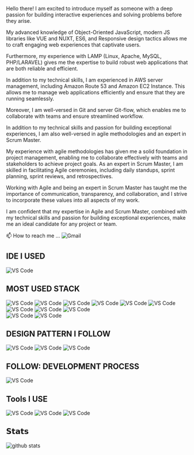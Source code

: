 Hello there! I am excited to introduce myself as someone with a deep passion for building interactive experiences and solving problems before they arise.

My advanced knowledge of Object-Oriented JavaScript, modern JS libraries like VUE and NUXT, ES6, and Responsive design tactics allows me to craft engaging web experiences that captivate users.

Furthermore, my experience with LAMP (Linux, Apache, MySQL, PHP/LARAVEL) gives me the expertise to build robust web applications that are both reliable and efficient.

In addition to my technical skills, I am experienced in AWS server management, including Amazon Route 53 and Amazon EC2 Instance. This allows me to manage web applications efficiently and ensure that they are running seamlessly.

Moreover, I am well-versed in Git and server Git-flow, which enables me to collaborate with teams and ensure streamlined workflow.

In addition to my technical skills and passion for building exceptional experiences, I am also well-versed in agile methodologies and an expert in Scrum Master.

My experience with agile methodologies has given me a solid foundation in project management, enabling me to collaborate effectively with teams and stakeholders to achieve project goals. As an expert in Scrum Master, I am skilled in facilitating Agile ceremonies, including daily standups, sprint planning, sprint reviews, and retrospectives.

Working with Agile and being an expert in Scrum Master has taught me the importance of communication, transparency, and collaboration, and I strive to incorporate these values into all aspects of my work.

I am confident that my expertise in Agile and Scrum Master, combined with my technical skills and passion for building exceptional experiences, make me an ideal candidate for any project or team.

📫 How to reach me ... ![Gmail](https://img.shields.io/badge/-kanokhossain.se@gmail.com-EA4335?style=flat-square&logoColor=black&logo=mail.ru&link=kanokhossain.se@gmail.com)

## IDE I USED
![VS Code](https://img.shields.io/badge/-VSCode-%23007ACC?style=flat-square&logo=visual-studio-code)

## MOST USED STACK
![VS Code](https://img.shields.io/badge/Vue%20Js-Javascript-green)
![VS Code](https://img.shields.io/badge/NUXT%20JS-%20-brightgreen)
![VS Code](https://img.shields.io/badge/Angular%20JS-%20-brightgreen)
![VS Code](https://img.shields.io/badge/REST%20API-%20-brightgreen)
![VS Code](https://img.shields.io/badge/Swagger-%20-brightgreen)
![VS Code](https://img.shields.io/badge/MYSQL-%20-brightgreen)
![VS Code](https://img.shields.io/badge/AWS-%20-brightgreen)
![VS Code](https://img.shields.io/badge/DIGITAL%20OCEAN-%20-brightgreen)
![VS Code](https://img.shields.io/badge/Laravel-Php-green)<br />
![VS Code](https://img.shields.io/badge/ES6-%20-green)
![VS Code](https://img.shields.io/badge/Livewire-%20-brightgreen)

## DESIGN PATTERN I FOLLOW
![VS Code](https://img.shields.io/badge/SOLID-%20-brightgreen)
![VS Code](https://img.shields.io/badge/DRY-%20-brightgreen)
![VS Code](https://img.shields.io/badge/ATOMIC-%20-brightgreen)

## FOLLOW: DEVELOPMENT PROCESS
![VS Code](https://img.shields.io/badge/AGILE-%20-brightgreen)

## Tools I USE
![VS Code](https://img.shields.io/badge/JIRA-%20-brightgreen)
![VS Code](https://img.shields.io/badge/GIT-%20-brightgreen)
![VS Code](https://img.shields.io/badge/Trello-%20-brightgreen)

## 𝗦𝘁𝗮𝘁𝘀
![github stats](https://github-readme-stats.vercel.app/api?username=MdKanokHossain&hide=stars,prs,issues,contribs&show_icons=true&include_all_commits=true&count_private=true)
<!--
[![Top Langs](https://github-readme-stats.vercel.app/api/top-langs/?username=MdkanokHossain&layout=compact)](https://github.com/anuraghazra/github-readme-stats)
![](https://komarev.com/ghpvc/?username=MdkanokHossain&label=PROFILE+VIEWS)
 -->

<!--
- 👀 I’m interested in ... 
- 🌱 I’m currently learning ...
- 💞️ I’m looking to collaborate on ...
- 📫 How to reach me ...
-->
<!---
MdkanokHossain/MdkanokHossain is a ✨ special ✨ repository because its `README.md` (this file) appears on your GitHub profile.
You can click the Preview link to take a look at your changes.
--->
